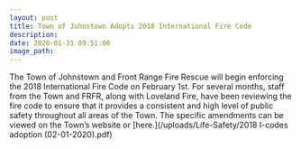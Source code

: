 ```yaml
---
layout: post
title: Town of Johnstown Adopts 2018 International Fire Code
description:
date: 2020-01-31 09:51:00
image_path:
---
```


The Town of Johnstown and Front Range Fire Rescue will begin enforcing the 2018 International Fire Code on February 1st. For several months, staff from the Town and FRFR, along with Loveland Fire, have been reviewing the fire code to ensure that it provides a consistent and high level of public safety throughout all areas of the Town. The specific amendments can be viewed on the Town’s website or [here.](/uploads/Life-Safety/2018 I-codes adoption &#40;02-01-2020&#41;.pdf)